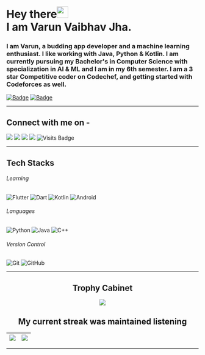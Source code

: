 # Hey there<img src="https://raw.githubusercontent.com/varunvjha/varunvjha/main/wave.gif" width="30px"><br>I am Varun Vaibhav Jha.

### I am Varun, a budding app developer and a machine learning enthusiast. I like working with Java, Python & Kotlin. I am currently pursuing my Bachelor's in Computer Science with specialization in AI & ML and I am in my 6th semester. I am a 3 star Competitive coder on Codechef, and getting started with Codeforces as well.

[![Badge](https://cp-logo.vercel.app/codechef/varunvjha)](https://www.codechef.com/users/varunvjha)
[![Badge](https://cp-logo.vercel.app/codeforces/varunvjha)](https://codeforces.com/profile/varunvjha)

---

## Connect with me on - 
[<img src="https://img.shields.io/badge/linkedin-%230077B5.svg?&style=for-the-badge&logo=linkedin&logoColor=white"/>](https://www.linkedin.com/in/varunvjha/) 
[<img src = "https://img.shields.io/badge/instagram-%23E4405F.svg?&style=for-the-badge&logo=instagram&logoColor=white">](https://www.instagram.com/__va__run__/)
[<img src ="https://img.shields.io/badge/Email-Here-%23E4405F.svg?&style=for-the-badge&logo=&logoColor=white%22">](mailto:jha.varun6@gmail.com)
[<img src ="https://img.shields.io/badge/Download-Resume-AA00FF.svg?&style=for-the-badge&logo=docusign&logoColor=white%22">](https://drive.google.com/file/d/1LTk9DnstpA3xoWkQyd7L0QKS8lNkY-XL/view?usp=sharing)
  ![Visits Badge](https://badges.pufler.dev/visits/varunvjha/my-github-profile?style=for-the-badge)

---

## Tech Stacks

###### Learning
![Flutter](https://img.shields.io/badge/Flutter-02569B?style=for-the-badge&logo=flutter)
![Dart](https://img.shields.io/badge/Dart-0175C2?style=for-the-badge&logo=dart&logoColor=white)
![Kotlin](https://img.shields.io/badge/Kotlin-0095D5?style=for-the-badge&logo=kotlin&logoColor=white)
![Android](https://img.shields.io/badge/Android-3DDC84?style=for-the-badge&logo=android&logoColor=white)

###### Languages
![Python](https://img.shields.io/badge/-Python-3776AB?style=for-the-badge&logo=Python&logoColor=white)
![Java](https://img.shields.io/badge/Java-007396?style=for-the-badge&logo=java)
![C++](https://img.shields.io/badge/C++-00599C?style=for-the-badge&logo=c)

###### Version Control
![Git](https://img.shields.io/badge/-Git-F05032?style=for-the-badge&logo=git&logoColor=white)
![GitHub](https://img.shields.io/badge/-GitHub-181717?style=for-the-badge&logo=github)

---

## <h2 align=center> Trophy Cabinet </h2>

<p align=center>
<img align=center src="https://github-profile-trophy.vercel.app/?username=varunvjha&theme=monokai&row=2&column=3&margin-w=8&margin-h=8">
</p>

### <h2 align=center>My current streak was maintained listening</h2> 
|<img src="https://spotify-github-profile.vercel.app/api/view?uid=31574w6bvz42lt3fjicnnx5akdku&cover_image=false"/>|<img src="https://github-readme-streak-stats.herokuapp.com/?user=varunvjha"/>|
|---|---|

---
